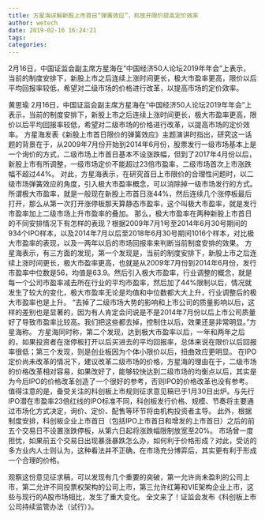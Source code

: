 ```yaml
---
title: 方星海详解新股上市首日“弹簧效应”，称放开限价提高定价效率
author: wetech
date: 2019-02-16 16:24:21
tags: 
categories: 
---
```

2月16日，中国证监会副主席方星海在“中国经济50人论坛2019年年会”上表示，当前的制度安排下，新股上市之后连续上涨时间更长，极大市盈率更高，限价以后平均回报率较低，希望对二级市场的价格进行改革，以提高市场的定价效率。
<!-- more -->
黄思瑜
2月16日，中国证监会副主席方星海在“中国经济50人论坛2019年年会”上表示，当前的制度安排下，新股上市之后连续上涨时间更长，极大市盈率更高，限价以后平均回报率较低，希望对二级市场的价格进行改革，以提高市场的定价效率。
方星海发表《新股上市首日限价的弹簧效应》主题演讲时指出，研究这一话题的背景在于，从2009年7月份开始到2014年6月份，股票发行一级市场基本上是一个询价的方式，二级市场上市首日基本不设涨跌幅，但到了2017年4月份以后，新股上市有所调整，一级市场定价不能超过23倍市盈率，二级市场首次上市涨跌幅不超过44%。
对此，方星海表示，在研究首日上市限价的合理性问题时，以二级市场弹簧效应的角度，引入极大市盈率概念，可以消除掉一级市场发行的方式。所谓极大市盈率，就是一般现在新股上市首日涨44%，然后连续几个涨停板最后打开，那么从第一次打开涨停板那天算静态市盈率，这个叫极大市盈率，就是发行市盈率加上二级市场上升市盈率的叠加。
那么，极大市盈率在两种新股上市首日的不同安排情况下有怎样的表现？根据2009年7月1号至2014年6月30号期间的934个IPO样本，以及2014年7月以后至2018年6月30号期间1016个样本，对比极大市盈率的表现，以及一两年以后的市场回报率来判断当前制度安排的效果。
方星海表示，有三方面的发现，第一个发现是，当前的制度安排下，新股上市之后连续上涨时间更长，极大市盈率更高，也就是从2009年7月份到2014年6月份，发行市盈率中位数是56，均值是63.9。然后引入极大市盈率，行业调整的概念，就是每一个公司市盈率减去所在行业的平均市盈率，然后加了44%限制以后，情况就发生了较大的变化，极大市盈率无论是均值和中位数都大大上升，行业调整后的极大市盈率也是上升。
“去掉了二级市场大势的影响和上市公司的质量影响以后，这样的差别也是显著的，因为有人肯定会问说是不是2014年7月份以后上市公司质量好了导致市盈率比较高。我们把这些都去掉，控制住以后，效果还是非常明显。”方星海称。
方星海同时称，第二个发现，达到极大市盈率以后，一年和两年之后的，如果投资者在涨停板打开以后买进去的平均回报率，总体来说在限价以后回报率很低；第三个发现，则是创业板因为个体小限价以后，扭曲效应更明显。
在IPO定价尚未改革的情况下，建议改革二级市场的价格，方星海的理由在于，二级市场的价格改革相对容易，如果改好了，能够较快达到二级市场的均衡点以后，其实是为今后IPO的价格改革创造了一个很好的参考，否则IPO的价格改革也没有参考。
值得注意的是，备受关注的科创板上市规则征求意见稿已于1月30日出炉。与先行IPO潜在市盈率23倍红线的IPO标准不同，科创板发行价格、规模、节奏将主要通过市场化方式决定，询价、定价、配售等环节将由机构投资者主导。
此外，根据制度安排，科创板企业上市首日（包括IPO上市首日和增发的上市首日）之后的前五个交易日不设置涨跌停板，从第六日起将涨跌幅限制放宽至20%。
市场曾一度担忧，如果前五个交易日出现暴涨暴跌怎么办，如何利于价格形成？对此，受访的多方业内人士则认为，这种看法并不正确，在市场充分博弈后，其实更有利于形成一个合理的价格。
 
 
观察这份意见征求稿，可以发现有几个重要的突破，第一允许尚未盈利的公司上市，第二允许不同投票权架构的公司上市，第三允许红筹和VIE架构企业上市，这些与现行的A股市场相比，发生了重大变化。
全文来了！证监会发布《科创板上市公司持续监管办法（试行）》。

